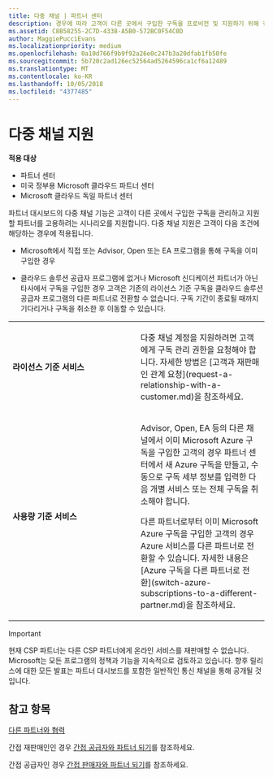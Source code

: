 ```yaml
---
title: 다중 채널 | 파트너 센터
description: 경우에 따라 고객이 다른 곳에서 구입한 구독을 프로비전 및 지원하기 위해 귀사를 고용하려 할 수도 있습니다.
ms.assetid: C8B58255-2C7D-4338-A5B0-572BC0F54C0D
author: MaggiePucciEvans
ms.localizationpriority: medium
ms.openlocfilehash: 0a10d766f9b9f92a26e0c247b3a20dfab1fb50fe
ms.sourcegitcommit: 5b720c2ad126ec52564ad5264596ca1cf6a12489
ms.translationtype: MT
ms.contentlocale: ko-KR
ms.lasthandoff: 10/05/2018
ms.locfileid: "4377485"
---
```

# <a name="multi-channel-support"></a>다중 채널 지원

**적용 대상**

-  파트너 센터
-  미국 정부용 Microsoft 클라우드 파트너 센터
-  Microsoft 클라우드 독일 파트너 센터

파트너 대시보드의 다중 채널 기능은 고객이 다른 곳에서 구입한 구독을 관리하고 지원할 파트너를 고용하려는 시나리오를 지원합니다. 다중 채널 지원은 고객이 다음 조건에 해당하는 경우에 적용됩니다.

-   Microsoft에서 직접 또는 Advisor, Open 또는 EA 프로그램을 통해 구독을 이미 구입한 경우

-   클라우드 솔루션 공급자 프로그램에 없거나 Microsoft 신디케이션 파트너가 아닌 타사에서 구독을 구입한 경우 고객은 기존의 라이선스 기준 구독을 클라우드 솔루션 공급자 프로그램의 다른 파트너로 전환할 수 없습니다. 구독 기간이 종료될 때까지 기다리거나 구독을 취소한 후 이동할 수 있습니다.


<table>
<colgroup>
<col width="50%" />
<col width="50%" />
</colgroup>
<tbody>
<tr class="odd">
<td><p><strong>라이선스 기준 서비스</strong></p></td>
<td><p>다중 채널 계정을 지원하려면 고객에게 구독 관리 권한을 요청해야 합니다. 자세한 방법은 [고객과 재판매인 관계 요청](request-a-relationship-with-a-customer.md)을 참조하세요.</p></td>
</tr>
<tr class="even">
<td><p><strong>사용량 기준 서비스</strong></p></td>
<td>
<p>Advisor, Open, EA 등의 다른 채널에서 이미 Microsoft Azure 구독을 구입한 고객의 경우 파트너 센터에서 새 Azure 구독을 만들고, 수동으로 구독 세부 정보를 입력한 다음 개별 서비스 또는 전체 구독을 취소해야 합니다.</p>
<p>다른 파트너로부터 이미 Microsoft Azure 구독을 구입한 고객의 경우 Azure 서비스를 다른 파트너로 전환할 수 있습니다. 자세한 내용은 [Azure 구독을 다른 파트너로 전환](switch-azure-subscriptions-to-a-different-partner.md)을 참조하세요.</p>
</td>
</tr>
</tbody>
</table>

> [!IMPORTANT]  
> 현재 CSP 파트너는 다른 CSP 파트너에게 온라인 서비스를 재판매할 수 없습니다. Microsoft는 모든 프로그램의 정책과 기능을 지속적으로 검토하고 있습니다. 향후 릴리스에 대한 모든 발표는 파트너 대시보드를 포함한 일반적인 통신 채널을 통해 공개될 것입니다. 

## <a name="see-also"></a>참고 항목

[다른 파트너와 협력](work-with-other-partners.md)

간접 재판매인인 경우 [간접 공급자와 파트너 되기](indirect-reseller-tasks-in-partner-center.md)를 참조하세요.

간접 공급자인 경우 [간접 판매자와 파트너 되기](indirect-provider-tasks-in-partner-center.md)를 참조하세요. 

 

 



